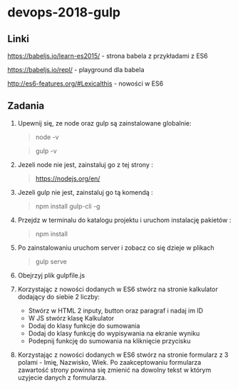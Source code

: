 # devops-2018-gulp

## Linki
https://babeljs.io/learn-es2015/ - strona babela z przykładami z ES6

https://babeljs.io/repl/ - playground dla babela

http://es6-features.org/#Lexicalthis - nowości w ES6

## Zadania

1. Upewnij się, ze node oraz gulp są zainstalowane globalnie:
    > node -v

    > gulp -v
2. Jezeli node nie jest, zainstaluj go z tej strony :
    > https://nodejs.org/en/
3. Jezeli gulp nie jest, zainstaluj go tą komendą :
    > npm install gulp-cli -g
4. Przejdz w terminalu do katalogu projektu i uruchom instalację pakietów :
    > npm install
5. Po zainstalowaniu uruchom server i zobacz co się dzieje w plikach
    > gulp serve
6. Obejrzyj plik gulpfile.js
7. Korzystając z nowości dodanych w ES6 stwórz na stronie kalkulator dodający do siebie 2 liczby:
    * Stwórz w HTML 2 inputy, button oraz paragraf i nadaj im ID
    * W JS stwórz klasę Kalkulator
    * Dodaj do klasy funkcje do sumowania
    * Dodaj do klasy funkcję do wypisywania na ekranie wyniku
    * Podepnij funkcję do sumowania na kliknięcie przycisku
8. Korzystając z nowości dodanych w ES6 stwórz na stronie formularz z 3 polami - Imię, Nazwisko, Wiek.
Po zaakceptowaniu formularza zawartość strony powinna się zmienić na dowolny tekst w którym uzyjecie danych z formularza.